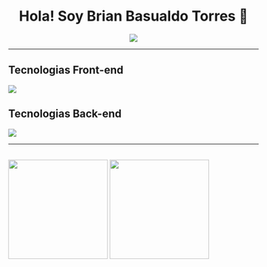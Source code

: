 <div align="center">
  <h1> Hola! Soy Brian Basualdo Torres 👋</h1>
  <img src="https://i.postimg.cc/MTsWg9Ww/Formas-Coloridas-Encabezado-Banner.png">
</div>
<hr></hr>
<h2 dir="auto" class="anchor">Tecnologias Front-end</h2>
<div >
<p align="left" dir="auto">
  <a href="https://skillicons.dev" class="anchor">
    <img src="https://skillicons.dev/icons?i=html,css,javascript,react"/>
  </a>
</p>
</div>
<h2 dir="auto" class="anchor">Tecnologias Back-end</h2>
<div>
<p align="left" dir="auto">
  <a href="https://skillicons.dev" class="anchor">
    <img src="https://skillicons.dev/icons?i=py,django,nodejs,git,mysql,postgres,java,hibernate,maven,spring"/>
  </a>
</p>
</div>
<hr></hr>
<br>
<div>
<img height="200em"  src="https://github-readme-stats.vercel.app/api?username=brianbasualdot&hide=contribs,prs&theme=transparent">
<img height="200em"  src="https://github-readme-stats.vercel.app/api/top-langs/?username=brianbasualdot&layout=compact&theme=transparent"/> 
</div>
